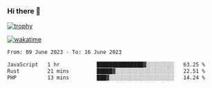 ### Hi there 👋

[![trophy](https://github-profile-trophy.vercel.app/?username=cxnky&theme=dracula)](https://github.com/ryo-ma/github-profile-trophy)

[![wakatime](https://wakatime.com/badge/user/1c39c599-5497-41b9-a5be-2c4676e7fd23.svg)](https://wakatime.com/@1c39c599-5497-41b9-a5be-2c4676e7fd23)
<!--START_SECTION:waka-->

```txt
From: 09 June 2023 - To: 16 June 2023

JavaScript   1 hr            ███████████████▓░░░░░░░░░   63.25 %
Rust         21 mins         █████▓░░░░░░░░░░░░░░░░░░░   22.51 %
PHP          13 mins         ███▓░░░░░░░░░░░░░░░░░░░░░   14.24 %
```

<!--END_SECTION:waka-->
